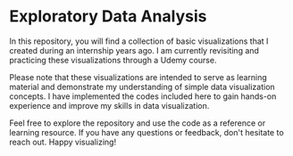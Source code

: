 # Exploratory Data Analysis

In this repository, you will find a collection of basic visualizations that I created during an internship years ago. I am currently revisiting and practicing these visualizations through a Udemy course.

Please note that these visualizations are intended to serve as learning material and demonstrate my understanding of simple data visualization concepts. I have implemented the codes included here to gain hands-on experience and improve my skills in data visualization.

Feel free to explore the repository and use the code as a reference or learning resource. If you have any questions or feedback, don't hesitate to reach out. Happy visualizing!
